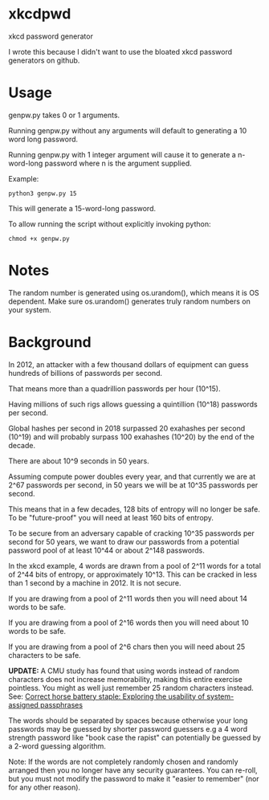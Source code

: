 # xkcdpwd
xkcd password generator

I wrote this because I didn't want to use the bloated xkcd password generators on github. 

# Usage

genpw.py takes 0 or 1 arguments. 

Running genpw.py without any arguments will default to generating a 10 word long password. 

Running genpw.py with 1 integer argument will cause it to generate a n-word-long password where n is the argument supplied. 

Example:

	python3 genpw.py 15

This will generate a 15-word-long password. 

To allow running the script without explicitly invoking python:

	chmod +x genpw.py 

# Notes

The random number is generated using os.urandom(), which means it is OS dependent. Make sure os.urandom() generates truly random numbers on your system. 

# Background

In 2012, an attacker with a few thousand dollars of equipment can guess hundreds of billions of passwords per second. 

That means more than a quadrillion passwords per hour (10^15). 

Having millions of such rigs allows guessing a quintillion (10^18) passwords per second. 

Global hashes per second in 2018 surpassed 20 exahashes per second (10^19) and will probably surpass 100 exahashes (10^20) by the end of the decade. 

There are about 10^9 seconds in 50 years. 

Assuming compute power doubles every year, and that currently we are at 2^67 passwords per second, in 50 years we will be at 10^35 passwords per second. 

This means that in a few decades, 128 bits of entropy will no longer be safe. To be "future-proof" you will need at least 160 bits of entropy.  

To be secure from an adversary capable of cracking 10^35 passwords per second for 50 years, we want to draw our passwords from a potential password pool of at least 10^44 or about 2^148 passwords. 

In the xkcd example, 4 words are drawn from a pool of 2^11 words for a total of 2^44 bits of entropy, or approximately 10^13. This can be cracked in less than 1 second by a machine in 2012. It is not secure. 

If you are drawing from a pool of 2^11 words then you will need about 14 words to be safe. 

If you are drawing from a pool of 2^16 words then you will need about 10 words to be safe. 

If you are drawing from a pool of 2^6 chars then you will need about 25 characters to be safe. 

**UPDATE:** A CMU study has found that using words instead of random characters does not increase memorability, making this entire exercise pointless. You might as well just remember 25 random characters instead. See: [Correct horse battery staple:
Exploring the usability of system-assigned passphrases](http://cups.cs.cmu.edu/soups/2012/proceedings/a7_Shay.pdf)

The words should be separated by spaces because otherwise your long passwords may be guessed by shorter password guessers e.g a 4 word strength password like "book case the rapist" can potentially be guessed by a 2-word guessing algorithm. 


Note: If the words are not completely randomly chosen and randomly arranged then you no longer have any security guarantees. You can re-roll, but you must not modify the password to make it "easier to remember" (nor for any other reason).  

